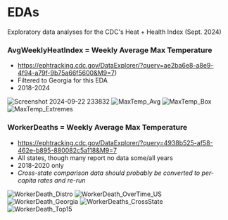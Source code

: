 # EDAs
Exploratory data analyses for the CDC's Heat + Health Index (Sept. 2024)

### AvgWeeklyHeatIndex = Weekly Average Max Temperature
  - https://ephtracking.cdc.gov/DataExplorer/?query=ae2ba6e8-a8e9-4f94-a79f-9b75a66f5600&M9=7)
  - Filtered to Georgia for this EDA
  - 2018-2024

![Screenshot 2024-09-22 233832](https://github.com/user-attachments/assets/ea7f847e-c7fb-41ff-81e8-5bace97817b2)
![MaxTemp_Avg](https://github.com/user-attachments/assets/893d424f-c355-49fd-a6df-bbcf920522b9)
![MaxTemp_Box](https://github.com/user-attachments/assets/323dee73-84d0-4a3a-8bab-e98ca7a9a2ab)
![MaxTemp_Extremes](https://github.com/user-attachments/assets/2f6dfe63-f872-4e99-a8c0-72fab42d443d)

### WorkerDeaths = Weekly Average Max Temperature
  - https://ephtracking.cdc.gov/DataExplorer/?query=4938b525-af58-462e-b895-880082c5a118&M9=7 
  - All states, though many report no data some/all years
  - 2018-2020 only
  - _Cross-state comparison data should probably be converted to per-capita rates and re-run_

![WorkerDeath_Distro](https://github.com/user-attachments/assets/7d487b9e-1edb-44c6-81d3-235b410e9a6f)
![WorkerDeath_OverTime_US](https://github.com/user-attachments/assets/0bb3949b-7835-4ccc-ac6d-5f530c664842)
![WorkerDeath_Georgia](https://github.com/user-attachments/assets/9e054322-a1dc-4fee-a0af-61f3cfb3e46c)
![WorkerDeaths_CrossState](https://github.com/user-attachments/assets/562639c3-5734-4711-bbaa-feb75587860a)
![WorkerDeath_Top15](https://github.com/user-attachments/assets/46aab27b-c2c3-4a24-87ea-b4d9b4973104)
